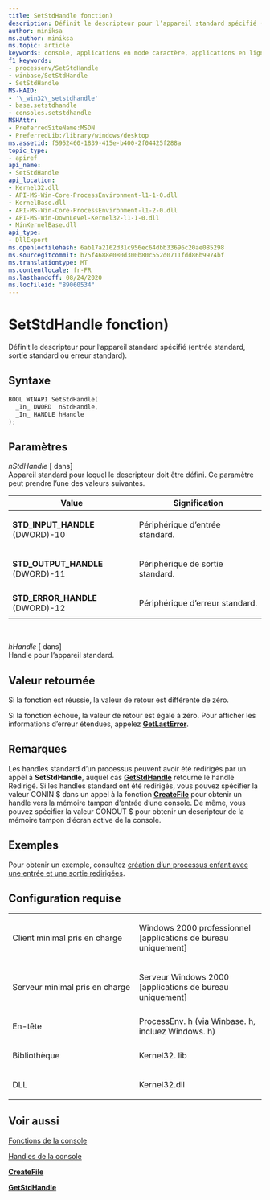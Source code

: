 ```yaml
---
title: SetStdHandle fonction)
description: Définit le descripteur pour l’appareil standard spécifié (entrée standard, sortie standard ou erreur standard).
author: miniksa
ms.author: miniksa
ms.topic: article
keywords: console, applications en mode caractère, applications en ligne de commande, applications Terminal Server, API de console
f1_keywords:
- processenv/SetStdHandle
- winbase/SetStdHandle
- SetStdHandle
MS-HAID:
- '\_win32\_setstdhandle'
- base.setstdhandle
- consoles.setstdhandle
MSHAttr:
- PreferredSiteName:MSDN
- PreferredLib:/library/windows/desktop
ms.assetid: f5952460-1839-415e-b400-2f04425f288a
topic_type:
- apiref
api_name:
- SetStdHandle
api_location:
- Kernel32.dll
- API-MS-Win-Core-ProcessEnvironment-l1-1-0.dll
- KernelBase.dll
- API-MS-Win-Core-ProcessEnvironment-l1-2-0.dll
- API-MS-Win-DownLevel-Kernel32-l1-1-0.dll
- MinKernelBase.dll
api_type:
- DllExport
ms.openlocfilehash: 6ab17a2162d31c956ec64dbb33696c20ae085298
ms.sourcegitcommit: b75f4688e080d300b80c552d0711fdd86b9974bf
ms.translationtype: MT
ms.contentlocale: fr-FR
ms.lasthandoff: 08/24/2020
ms.locfileid: "89060534"
---
```

# <a name="setstdhandle-function"></a>SetStdHandle fonction)


Définit le descripteur pour l’appareil standard spécifié (entrée standard, sortie standard ou erreur standard).

<a name="syntax"></a>Syntaxe
------

```cpp
BOOL WINAPI SetStdHandle(
  _In_ DWORD  nStdHandle,
  _In_ HANDLE hHandle
);
```

<a name="parameters"></a>Paramètres
----------

*nStdHandle* \[ dans\]  
Appareil standard pour lequel le descripteur doit être défini. Ce paramètre peut prendre l’une des valeurs suivantes.

<table>
<colgroup>
<col width="50%" />
<col width="50%" />
</colgroup>
<thead>
<tr class="header">
<th>Value</th>
<th>Signification</th>
</tr>
</thead>
<tbody>
<tr class="odd">
<td><span id="STD_INPUT_HANDLE"></span><span id="std_input_handle"></span>
<strong>STD_INPUT_HANDLE</strong> (DWORD)-10</td>
<td><p>Périphérique d’entrée standard.</p></td>
</tr>
<tr class="even">
<td><span id="STD_OUTPUT_HANDLE"></span><span id="std_output_handle"></span>
<strong>STD_OUTPUT_HANDLE</strong> (DWORD)-11</td>
<td><p>Périphérique de sortie standard.</p></td>
</tr>
<tr class="odd">
<td><span id="STD_ERROR_HANDLE"></span><span id="std_error_handle"></span>
<strong>STD_ERROR_HANDLE</strong> (DWORD)-12</td>
<td><p>Périphérique d’erreur standard.</p></td>
</tr>
</tbody>
</table>

 

*hHandle* \[ dans\]  
Handle pour l’appareil standard.

<a name="return-value"></a>Valeur retournée
------------

Si la fonction est réussie, la valeur de retour est différente de zéro.

Si la fonction échoue, la valeur de retour est égale à zéro. Pour afficher les informations d’erreur étendues, appelez [**GetLastError**](https://msdn.microsoft.com/library/windows/desktop/ms679360).

<a name="remarks"></a>Remarques
-------

Les handles standard d’un processus peuvent avoir été redirigés par un appel à **SetStdHandle**, auquel cas [**GetStdHandle**](getstdhandle.md) retourne le handle Redirigé. Si les handles standard ont été redirigés, vous pouvez spécifier la valeur CONIN $ dans un appel à la fonction [**CreateFile**](https://msdn.microsoft.com/library/windows/desktop/aa363858) pour obtenir un handle vers la mémoire tampon d’entrée d’une console. De même, vous pouvez spécifier la valeur CONOUT $ pour obtenir un descripteur de la mémoire tampon d’écran active de la console.

<a name="examples"></a>Exemples
--------

Pour obtenir un exemple, consultez [création d’un processus enfant avec une entrée et une sortie redirigées](https://msdn.microsoft.com/library/windows/desktop/ms682499).

<a name="requirements"></a>Configuration requise
------------

<table>
<colgroup>
<col width="50%" />
<col width="50%" />
</colgroup>
<tbody>
<tr class="odd">
<td><p>Client minimal pris en charge</p></td>
<td><p>Windows 2000 professionnel [applications de bureau uniquement]</p></td>
</tr>
<tr class="even">
<td><p>Serveur minimal pris en charge</p></td>
<td><p>Serveur Windows 2000 [applications de bureau uniquement]</p></td>
</tr>
<tr class="odd">
<td><p>En-tête</p></td>
<td>ProcessEnv. h (via Winbase. h, incluez Windows. h)</td>
</tr>
<tr class="even">
<td><p>Bibliothèque</p></td>
<td>Kernel32. lib</td>
</tr>
<tr class="odd">
<td><p>DLL</p></td>
<td>Kernel32.dll</td>
</tr>
<tr class="even">
</tr>
<tr class="odd">
</tr>
<tr class="even">
</tr>
</tbody>
</table>

## <a name="span-idsee_alsospansee-also"></a><span id="see_also"></span>Voir aussi


[Fonctions de la console](console-functions.md)

[Handles de la console](console-handles.md)

[**CreateFile**](https://msdn.microsoft.com/library/windows/desktop/aa363858)

[**GetStdHandle**](getstdhandle.md)

 

 




